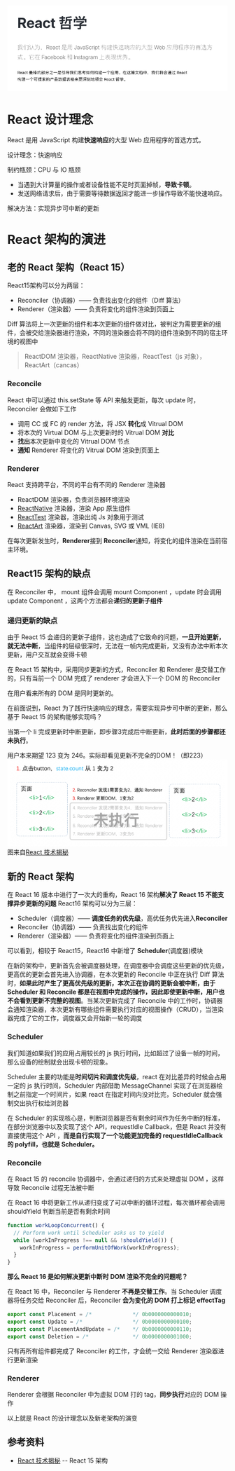 ![image.png](../../../../docs/.vuepress/public/idea.png)
# React 设计理念
React 是用 JavaScript 构建**快速响应**的大型 Web 应用程序的首选方式。

设计理念：快速响应

制约瓶颈：CPU 与 IO 瓶颈

- 当遇到大计算量的操作或者设备性能不足时页面掉帧，**导致卡顿**。
- 发送网络请求后，由于需要等待数据返回才能进一步操作导致不能快速响应。

解决方法：实现异步可中断的更新
# React 架构的演进
## 老的 React 架构（React 15）
React15架构可以分为两层：

- Reconciler（协调器）—— 负责找出变化的组件（Diff 算法）
- Renderer（渲染器）—— 负责将变化的组件渲染到页面上

Diff 算法将上一次更新的组件和本次更新的组件做对比，被判定为需要更新的组件，会被交给渲染器进行渲染，不同的渲染器会将不同的组件渲染到不同的宿主环境的视图中
> ReactDOM 渲染器，ReactNative 渲染器，ReactTest（js 对象），ReactArt（cancas）

### Reconcile 
React 中可以通过 this.setState 等 API 来触发更新，每次 update 时，Reconciler 会做如下工作

- 调用 CC 或 FC 的 render 方法，将 JSX **转化**成 Vitrual DOM
- 将本次的 Virtual DOM 与上次更新时的 Vitrual DOM **对比**
- **找出**本次更新中变化的 Vitrual DOM 节点
- **通知** Renderer 将变化的 Vitrual DOM 渲染到页面上
### Renderer
React 支持跨平台，不同的平台有不同的 Renderer 渲染器

- ReactDOM 渲染器，负责浏览器环境渲染
- [ReactNative](https://www.npmjs.com/package/react-native) 渲染器，渲染 App 原生组件
- [ReactTest](https://www.npmjs.com/package/react-test-renderer) 渲染器，渲染出纯 Js 对象用于测试
- [ReactArt](https://www.npmjs.com/package/react-art) 渲染器，渲染到 Canvas, SVG 或 VML (IE8)

在每次更新发生时，**Renderer**接到 **Reconciler**通知，将变化的组件渲染在当前宿主环境。
## React15 架构的缺点
在 Reconciler 中， mount 组件会调用 mount Component ，update 时会调用 update Component ，这两个方法都会**递归的更新子组件**
### 递归更新的缺点
由于 React 15 会递归的更新子组件，这也造成了它致命的问题，**一旦开始更新，就无法中断**，当组件的层级很深时，无法在一帧内完成更新，又没有办法中断本次更新，用户交互就会变得卡顿

在 React 15 架构中，采用同步更新的方式，Reconciler 和 Renderer 是交替工作的，只有当前一个 DOM 完成了 renderer 才会进入下一个 DOM 的 Reconciler

在用户看来所有的 DOM 是同时更新的。

在前面说到，React 为了践行快速响应的理念，需要实现异步可中断的更新，那么基于 React 15 的架构能够实现吗？

当第一个 li 完成更新时中断更新，即步骤3完成后中断更新，**此时后面的步骤都还未执行**。

用户本来期望 123 变为 246。实际却看见更新不完全的DOM！（即223）
![image.png](../../../../img/idea-update.png)图来自[React 技术揭秘](https://react.iamkasong.com/preparation/oldConstructure.html#react15%E6%9E%B6%E6%9E%84%E7%9A%84%E7%BC%BA%E7%82%B9)
## 新的 React 架构
在 React 16 版本中进行了一次大的重构，React 16 架构**解决了 React 15 不能支撑异步更新的问题**
React16 架构可以分为三层：

- Scheduler（调度器）—— **调度任务的优先级**，高优任务优先进入**Reconciler**
- Reconciler（协调器）—— 负责找出变化的组件
- Renderer（渲染器）—— 负责将变化的组件渲染到页面上

可以看到，相较于 React15，React16 中新增了 **Scheduler**(调度器)模块

在新的架构中，更新首先会被调度器处理，在调度器中会调度这些更新的优先级，更高优的更新会首先进入协调器，在本次更新的 Reconcile 中正在执行 Diff 算法时，**如果此时产生了更高优先级的更新，本次正在协调的更新会被中断，由于 Scheduler 和 Reconcile 都是在视图中完成的操作，因此即使更新中断，用户也不会看到更新不完整的视图**。当某次更新完成了 Reconcile 中的工作时，协调器会通知渲染器，本次更新有哪些组件需要执行对应的视图操作（CRUD），当渲染器完成了它的工作，调度器又会开始新一轮的调度
### Scheduler 
我们知道如果我们的应用占用较长的 js 执行时间，比如超过了设备一帧的时间，那么设备的绘制就会出现卡顿的现象。

Scheduler 主要的功能是**时间切片和调度优先级**，react 在对比差异的时候会占用一定的 js 执行时间，Scheduler 内部借助 MessageChannel 实现了在浏览器绘制之前指定一个时间片，如果 react 在指定时间内没对比完，Scheduler 就会强制交出执行权给浏览器

在 Scheduler 的实现核心是，判断浏览器是否有剩余时间作为任务中断的标准，在部分浏览器中以及实现了这个 API，requestIdle Callback，但是 React 并没有直接使用这个 API ，**而是自行实现了一个功能更加完备的 requestIdleCallback 的 polyfill，也就是 Scheduler。**
### Reconcile 
在 React 15 的 reconcile 协调器中，会通过递归的方式来处理虚拟 DOM ，这样导致 Reconcile 过程无法被中断

在 React 16 中将更新工作从递归变成了可以中断的循环过程，每次循环都会调用 shouldYield 判断当前是否有剩余时间

```javascript
function workLoopConcurrent() {
  // Perform work until Scheduler asks us to yield
  while (workInProgress !== null && !shouldYield()) {
    workInProgress = performUnitOfWork(workInProgress);
  }
}
```

**那么 React 16 是如何解决更新中断时 DOM 渲染不完全的问题呢？**

在 React 16 中，Reconciler 与 Renderer **不再是交替工作**。当 Scheduler 调度器将任务交给 Reconciler 后，Reconciler **会为变化的 DOM 打上标记 effectTag**

```javascript
export const Placement = /*             */ 0b0000000000010;
export const Update = /*                */ 0b0000000000100;
export const PlacementAndUpdate = /*    */ 0b0000000000110;
export const Deletion = /*              */ 0b0000000001000;
```

只有再所有组件都完成了 Reconciler 的工作，才会统一交给 Renderer 渲染器进行更新渲染

### Renderer
Renderer 会根据 Reconciler 中为虚拟 DOM 打的 tag，**同步执行**对应的 DOM 操作

以上就是 React 的设计理念以及新老架构的演变

## 参考资料
- [React 技术揭秘](https://react.iamkasong.com/preparation/oldConstructure.html#react15%E6%9E%B6%E6%9E%84) -- React 15 架构